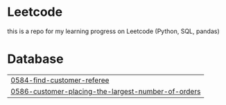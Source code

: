 # Leetcode
this is a repo for my learning progress on Leetcode (Python, SQL, pandas)


# Database
|  |
| ------- |
| [0584-find-customer-referee](https://github.com/dessyfitriaya/leetcode/tree/master/0584-find-customer-referee) |
| [0586-customer-placing-the-largest-number-of-orders](https://github.com/dessyfitriaya/leetcode/tree/master/0586-customer-placing-the-largest-number-of-orders) |